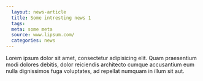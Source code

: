 ```yaml
---
  layout: news-article
  title: Some intresting news 1
  tags: 
  meta: some meta
  source: www.lipsum.com/
  categories: news
---
```


Lorem ipsum dolor sit amet, consectetur adipisicing elit. Quam praesentium modi dolores debitis, dolor reiciendis architecto cumque accusantium eum nulla dignissimos fuga voluptates, ad repellat numquam in illum sit aut.